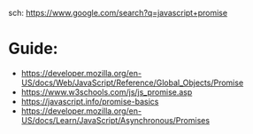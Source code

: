 sch: https://www.google.com/search?q=javascript+promise

# Guide:
- https://developer.mozilla.org/en-US/docs/Web/JavaScript/Reference/Global_Objects/Promise
- https://www.w3schools.com/js/js_promise.asp
- https://javascript.info/promise-basics
- https://developer.mozilla.org/en-US/docs/Learn/JavaScript/Asynchronous/Promises
